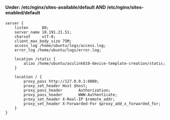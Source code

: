 #### Under:  /etc/nginx/sites-available/default AND /etc/nginx/sites-enabled/default

    server {                                                               
        listen      80;                                                    
        server_name 18.191.21.51;                            
        charset     utf-8;                                                 
        client_max_body_size 75M;                                          
        access_log /home/ubuntu/logs/access.log;
        error_log /home/ubuntu/logs/error.log;          
 
        location /static {                                                 
            alias /home/ubuntu/aculink810-device-template-creation/static;                
        }                                                                  
 
        location / {                                                       
            proxy_pass http://127.0.0.1:8000;                              
            proxy_set_header Host $host;
            proxy_pass_header       Authorization;
            proxy_pass_header       WWW-Authenticate;                                   
            proxy_set_header X-Real-IP $remote_addr;                       
            proxy_set_header X-Forwarded-For $proxy_add_x_forwarded_for;   
        }                                                                  
    }
